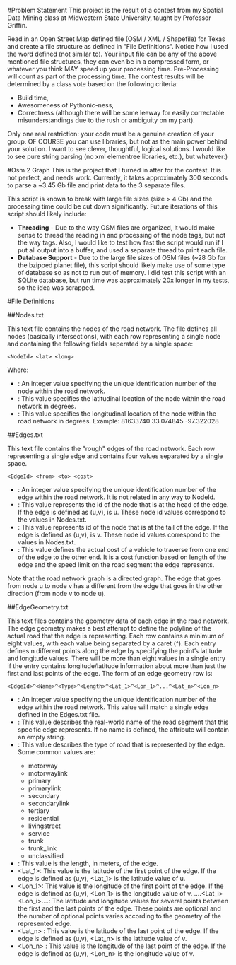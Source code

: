 #Problem Statement
This project is the result of a contest from my Spatial Data Mining class at Midwestern State University, taught by Professor Griffin.

Read in an Open Street Map defined file (OSM / XML / Shapefile) for Texas and create a file structure as defined in "File Definitions". Notice how I used the word defined (not similar to). Your input file can be any of the above mentioned file structures, they can even be in a compressed form, or whatever you think MAY speed up your processing time. Pre-Processing will count as part of the processing time. The contest results will be determined by a class vote based on the following criteria:

- Build time, 
- Awesomeness of Pythonic-ness, 
- Correctness (although there will be some leeway for easily correctable misunderstandings due to the rush or ambiguity on my part).

Only one real restriction: your code must be a genuine creation of your group. OF COURSE you can use libraries, but not as the main power behind your solution. I want to see clever, thoughtful, logical solutions. I would like to see pure string parsing (no xml elementree libraries, etc.), but whatever:)

#Osm 2 Graph
This is the project that I turned in after for the contest. It is not perfect, and needs work. Currently, it takes approximately 300 seconds to parse a ~3.45 Gb file and print data to the 3 separate files.

This script is known to break with large file sizes (size > 4 Gb) and the processing time could be cut down significantly. Future iterations of this script should likely include:

- **Threading** - Due to the way OSM files are organized, it would make sense to thread the reading in and processing of the node tags, but not the way tags. Also, I would like to test how fast the script would run if I put all output into a buffer, and used a separate thread to print each file.
- **Database Support** - Due to the large file sizes of OSM files (~28 Gb for the bzipped planet file), this script should likely make use of some type of database so as not to run out of memory. I did test this script with an SQLite database, but run time was approximately 20x longer in my tests, so the idea was scrapped.

#File Definitions

##Nodes.txt

This text file contains the nodes of the road network. The file defines all nodes (basically intersections), with each row representing a single node and containing the following fields seperated by a single space:

    <NodeId> <lat> <long>

Where:

- <NodeId>: An integer value specifying the unique identification number of the node within the road network.
- <lat>: This value specifies the latitudinal location of the node within the road network in degrees.
- <long>: This value specifies the longitudinal location of the node within the road network in degrees.
Example:
    81633740 33.074845 -97.322028

##Edges.txt

This text file contains the "rough" edges of the road network. Each row representing a single edge and contains four values separated by a single space.

    <EdgeId> <from> <to> <cost>

- <EdgeId>: An integer value specifying the unique identification number of the edge within the road network. It is not related in any way to NodeId.
- <from>: This value represents the id of the node that is at the head of the edge. If the edge is defined as (u,v), <from> is u. These node id values correspond to the <NodeId> values in Nodes.txt.
- <to>: This value represents id of the node that is at the tail of the edge. If the edge is defined as (u,v), <to> is v. These node id values correspond to the <NodeId> values in Nodes.txt.
- <cost>: This value defines the actual cost of a vehicle to traverse from one end of the edge to the other end. It is a cost function based on length of the edge and the speed limit on the road segment the edge represents.

Note that the road network graph is a directed graph. The edge that goes from node u to node v has a different <EdgeId> from the edge that goes in the other direction (from node v to node u).

##EdgeGeometry.txt

This text files contains the geometry data of each edge in the road network. The edge geometry makes a best attempt to define the polyline of the actual road that the edge is representing. Each row contains a minimum of eight values, with each value being separated by a caret (^). Each entry defines n different points along the edge by specifying the point’s latitude and longitude values. There will be more than eight values in a single entry if the entry contains longitude/latitude information about more than just the first and last points of the edge. The form of an edge geometry row is:

    <EdgeId>^<Name>^<Type>^<Length>^<Lat_1>^<Lon_1>^...^<Lat_n>^<Lon_n>

- <EdgeId>: An integer value specifying the unique identification number of the edge within the road network. This value will match a single edge defined in the Edges.txt file.
- <Name>: This value describes the real-world name of the road segment that this specific edge represents. If no name is defined, the attribute will contain an empty string.
- <Type>: This value describes the type of road that is represented by the edge. Some common values are:
    - motorway
    - motorwaylink
    - primary
    - primarylink
    - secondary
    - secondarylink
    - tertiary
    - residential
    - livingstreet
    - service
    - trunk
    - trunk_link
    - unclassified
- <Length>: This value is the length, in meters, of the edge.
- <Lat_1>: This value is the latitude of the first point of the edge. 
If the edge is defined as (u,v), <Lat_1> is the latitude value of u.
- <Lon_1>: This value is the longitude of the first point of the edge. 
If the edge is defined as (u,v), <Lon_1> is the longitude value of v.
....<Lat_i><Lon_i>....: The latitude and longitude values for several points between the first and the last points of the edge. These points are optional and the number of optional points varies according to the geometry of the represented edge.
- <Lat_n> : This value is the latitude of the last point of the edge. 
If the edge is defined as (u,v), <Lat_n> is the latitude value of v.
- <Lon_n> : This value is the longitude of the last point of the edge. 
If the edge is defined as (u,v), <Lon_n> is the longitude value of v.